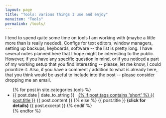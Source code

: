 ```yaml
---
layout: page
title: "Tools: various things I use and enjoy"
menuitem: "Tools"
permalink: /tools/
---
```


I tend to spend quite some time on tools I am working with (maybe a little more than is really needed). Configs for text editors, window managers, setting up backups, keyboards, software -- the list is pretty long. I have several notes planned here that I hope might be interesting to the public. However, if you have any specific question in mind, or if you noticed a part of my working setup that you find interesting -- please, let me know, I could prioritize it. Also, if you have a comment / addition to what is already here, that you think would be useful to include into the post -- please consider dropping me an email.

<ul>
{% for post in site.categories.tools %}
<li><span class="datebox">{{ post.date | date_to_string }}</span> &nbsp; 
<a href="{{ post.url }}">
{% if post.tags contains 'short' %} 
  {{ post.title }}</a>
  {{ post.content }}
{% else %}
  {{ post.title }} <b>(click for details)</b></a>
  {{ post.excerpt }}
{% endif %}
</li>
{% endfor %}
</ul>
